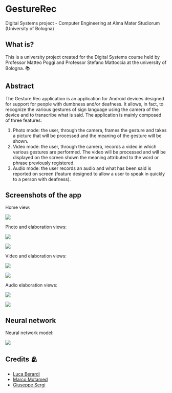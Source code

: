 # GestureRec
Digital Systems project - Computer Engineering at Alma Mater Studiorum (University of Bologna)

## What is?
This is a university project created for the Digital Systems course held by Professor Matteo Poggi and Professor Stefano Mattoccia at the university of Bologna. :books:

## Abstract
The Gesture Rec application is an application for Android devices designed for
support for people with dumbness and/or deafness. It allows, in fact, to
recognize the various gestures of sign language using the camera of the
device and to transcribe what is said.
The application is mainly composed of three features:
1. Photo mode: the user, through the camera, frames the gesture and takes a picture that will be processed and the meaning of the
gesture will be shown.
2. Video mode: the user, through the camera, records a video in which
various gestures are performed. The video will be processed and will be displayed on the screen
shown the meaning attributed to the word or phrase previously
registered.
3. Audio mode: the user records an audio and what has been said is reported on
screen (feature designed to allow a user to speak in
quickly to a person with deafness).


## Screenshots of the app
Home view:
<p align="left">
  <img src="Images/SchermataHome.jpg">
</p>

Photo and elaboration views:
<p align="left">
  <img src="Images/photo1.jpg">
</p>
<p align="left">
  <img src="Images/photo2.jpg">
</p>

Video and elaboration views:
<p align="left">
  <img src="Images/video1.jpg">
</p>
<p align="left">
  <img src="Images/video2.jpg">
</p>

Audio elaboration views:
<p align="left">
  <img src="Images/audio1.jpg">
</p>
<p align="left">
  <img src="Images/audio2.jpg">
</p>

## Neural network
Neural network model:
<p align="left">
  <img src="Images/neural.jpg">
</p>

## Credits 🫂
- [Luca Berardi](https://github.com/LucaBerardi6)
- [Marco Motamed](https://github.com/MotaMarco)
- [Giuseppe Sergi](https://github.com/GiuseppeSergi3) 


